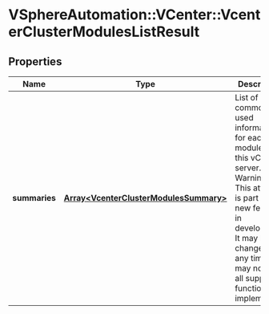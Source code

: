 # VSphereAutomation::VCenter::VcenterClusterModulesListResult

## Properties
Name | Type | Description | Notes
------------ | ------------- | ------------- | -------------
**summaries** | [**Array&lt;VcenterClusterModulesSummary&gt;**](VcenterClusterModulesSummary.md) | List of commonly used information for each module in this vCenter server. Warning: This attribute is part of a new feature in development. It may be changed at any time and may not have all supported functionality implemented. | 


